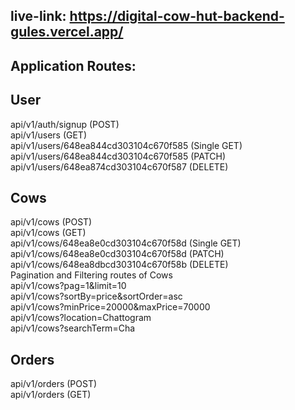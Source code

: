 ## live-link: https://digital-cow-hut-backend-gules.vercel.app/


## Application Routes:
## User
api/v1/auth/signup (POST)  <br/>
api/v1/users (GET) <br/>
api/v1/users/648ea844cd303104c670f585 (Single GET)  <br/>
api/v1/users/648ea844cd303104c670f585 (PATCH) <br/>
api/v1/users/648ea874cd303104c670f587 (DELETE) <br/>
## Cows
api/v1/cows (POST)   <br/>
api/v1/cows (GET)     <br/>
api/v1/cows/648ea8e0cd303104c670f58d (Single GET)  <br/>
api/v1/cows/648ea8e0cd303104c670f58d (PATCH)   <br/>
api/v1/cows/648ea8dbcd303104c670f58b (DELETE)   <br/>
Pagination and Filtering routes of Cows  
api/v1/cows?pag=1&limit=10   <br/>
api/v1/cows?sortBy=price&sortOrder=asc  <br/>
api/v1/cows?minPrice=20000&maxPrice=70000     <br/>
api/v1/cows?location=Chattogram     <br/>
api/v1/cows?searchTerm=Cha   <br/>
## Orders
api/v1/orders (POST)  <br/>
api/v1/orders (GET)